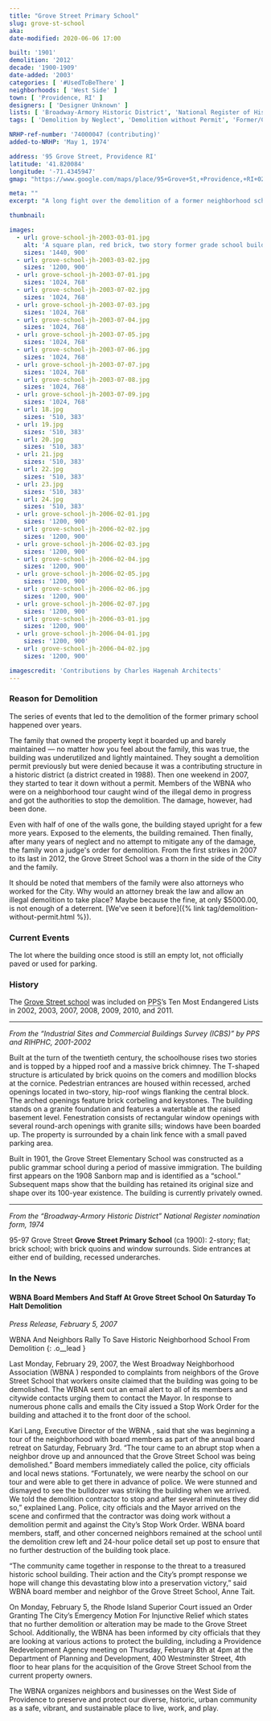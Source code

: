 ```yaml
---
title: "Grove Street Primary School"
slug: grove-st-school
aka: 
date-modified: 2020-06-06 17:00

built: '1901'
demolition: '2012'
decade: '1900-1909'
date-added: '2003'
categories: [ '#UsedToBeThere' ]
neighborhoods: [ 'West Side' ]
town: [ 'Providence, RI' ]
designers: [ 'Designer Unknown' ]
lists: [ 'Broadway-Armory Historic District', 'National Register of Historic Places', 'PPS Ten Most Endangered', 'PPS/RIHPHC Industrial Commercial Buildings Survey' ]
tags: [ 'Demolition by Neglect', 'Demolition without Permit', 'Former/Current Schools', 'Still an Empty Lot' ]

NRHP-ref-number: '74000047 (contributing)'
added-to-NRHP: 'May 1, 1974'

address: '95 Grove Street, Providence RI'
latitude: '41.820084'
longitude: '-71.4345947'
gmap: "https://www.google.com/maps/place/95+Grove+St,+Providence,+RI+02909/@41.820084,-71.4345947,17z/data=!3m1!4b1!4m5!3m4!1s0x89e4459e50925525:0x75cb168fa98908d0!8m2!3d41.820084!4d-71.432406"

meta: ""
excerpt: "A long fight over the demolition of a former neighborhood school — and a contributing structure to the Broadway-Armory Historic District."

thumbnail: 

images:
  - url: grove-school-jh-2003-03-01.jpg
    alt: 'A square plan, red brick, two story former grade school building. Windows were rectangular with granite sils. Two entrances — one for boys, one for girls — are on opposite sides of the building. A cross gable shingled roof with a simple wooden cornice beneath it was on top.'
    sizes: '1440, 900'
  - url: grove-school-jh-2003-03-02.jpg
    sizes: '1200, 900'
  - url: grove-school-jh-2003-07-01.jpg
    sizes: '1024, 768'
  - url: grove-school-jh-2003-07-02.jpg
    sizes: '1024, 768'
  - url: grove-school-jh-2003-07-03.jpg
    sizes: '1024, 768'
  - url: grove-school-jh-2003-07-04.jpg
    sizes: '1024, 768'
  - url: grove-school-jh-2003-07-05.jpg
    sizes: '1024, 768'
  - url: grove-school-jh-2003-07-06.jpg
    sizes: '1024, 768'
  - url: grove-school-jh-2003-07-07.jpg
    sizes: '1024, 768'
  - url: grove-school-jh-2003-07-08.jpg
    sizes: '1024, 768'
  - url: grove-school-jh-2003-07-09.jpg
    sizes: '1024, 768'
  - url: 18.jpg
    sizes: '510, 383'
  - url: 19.jpg
    sizes: '510, 383'
  - url: 20.jpg
    sizes: '510, 383'
  - url: 21.jpg
    sizes: '510, 383'
  - url: 22.jpg
    sizes: '510, 383'
  - url: 23.jpg
    sizes: '510, 383'
  - url: 24.jpg
    sizes: '510, 383'
  - url: grove-school-jh-2006-02-01.jpg
    sizes: '1200, 900'
  - url: grove-school-jh-2006-02-02.jpg
    sizes: '1200, 900'
  - url: grove-school-jh-2006-02-03.jpg
    sizes: '1200, 900'
  - url: grove-school-jh-2006-02-04.jpg
    sizes: '1200, 900'
  - url: grove-school-jh-2006-02-05.jpg
    sizes: '1200, 900'
  - url: grove-school-jh-2006-02-06.jpg
    sizes: '1200, 900'
  - url: grove-school-jh-2006-02-07.jpg
    sizes: '1200, 900'
  - url: grove-school-jh-2006-03-01.jpg
    sizes: '1200, 900'
  - url: grove-school-jh-2006-04-01.jpg
    sizes: '1200, 900'
  - url: grove-school-jh-2006-04-02.jpg
    sizes: '1200, 900'

imagescredit: 'Contributions by Charles Hagenah Architects'
---
```


### Reason for Demolition

The series of events that led to the demolition of the former primary school happened over years.

The family that owned the property kept it boarded up and barely maintained — no matter how you feel about the family, this was true, the building was underutilized and lightly maintained. They sought a demolition permit previously but were denied because it was a contributing structure in a historic district (a district created in 1988). Then one weekend in 2007, they started to tear it down without a permit. Members of the WBNA who were on a neighborhood tour caught wind of the illegal demo in progress and got the authorities to stop the demolition. The damage, however, had been done.

Even with half of one of the walls gone, the building stayed upright for a few more years. Exposed to the elements, the building remained. Then finally, after many years of neglect and no attempt to mitigate any of the damage, the family won a judge's order for demolition. From the first strikes in 2007 to its last in 2012, the Grove Street School was a thorn in the side of the City and the family.

It should be noted that members of the family were also attorneys who worked for the City. Why would an attorney break the law and allow an illegal demolition to take place? Maybe because the fine, at only $5000.00, is not enough of a deterrent. [We've seen it before]({% link tag/demolition-without-permit.html %}).


### Current Events

The lot where the building once stood is still an empty lot, not officially paved or used for parking. 


### History

The [Grove Street school](https://guide.ppsri.org/property/grove-street-elementary-school) was included on <abbr title="Providence Preservation Society">PPS</abbr>’s Ten Most Endangered Lists in 2002, 2003, 2007, 2008, 2009, 2010, and 2011.

***

_From the “Industrial Sites and Commercial Buildings Survey (ICBS)” by PPS and RIHPHC, 2001-2002_

Built at the turn of the twentieth century, the schoolhouse rises two stories and is topped by a hipped roof and a massive brick chimney. The T-shaped structure is articulated by brick quoins on the comers and modillion blocks at the cornice. Pedestrian entrances are housed within recessed, arched openings located in two-story, hip-roof wings flanking the central block. The arched openings feature brick corbeling and keystones. The building stands on a granite foundation and features a watertable at the raised basement level. Fenestration consists of rectangular window openings with several round-arch openings with granite sills; windows have been boarded up. The property is surrounded by a chain link fence with a small paved parking
area.

Built in 1901, the Grove Street Elementary School was constructed as a public grammar school during a period of massive immigration. The building first appears on the 1908 Sanborn map and is identified as a “school.” Subsequent maps show that the building has retained its original size and shape over its 100-year existence. The building is currently privately owned.

***

_From the “Broadway-Armory Historic District” National Register nomination form, 1974_

95-97 Grove Street **Grove Street Primary School** (ca 1900): 2-story; flat; brick school; with brick quoins and window surrounds. Side entrances at either end of building, recessed underarches.


### In the News

#### WBNA Board Members And Staff At Grove Street School On Saturday To Halt Demolition

_Press Release, February 5, 2007_

<span class="abbr">WBNA</span> And Neighbors Rally To Save Historic Neighborhood School From Demolition
{: .o__lead }

Last Monday, February 29, 2007, the West Broadway Neighborhood Association (<span class="abbr">WBNA</span> ) responded to complaints from neighbors of the Grove Street School that workers onsite claimed that the building was going to be demolished. The <span class="abbr">WBNA</span>  sent out an email alert to all of its members and citywide contacts urging them to contact the Mayor. In response to numerous phone calls and emails the City issued a Stop Work Order for the building and attached it to the front door of the school.

Kari Lang, Executive Director of the <span class="abbr">WBNA</span> , said that she was beginning a tour of the neighborhood with board members as part of the annual board retreat on Saturday, February 3rd. “The tour came to an abrupt stop when a neighbor drove up and announced that the Grove Street School was being demolished.” Board members immediately called the police, city officials and local news stations. “Fortunately, we were nearby the school on our tour and were able to get there in advance of police. We were stunned and dismayed to see the bulldozer was striking the building when we arrived. We told the demolition contractor to stop and after several minutes they did so,” explained Lang. Police, city officials and the Mayor arrived on the scene and confirmed that the contractor was doing work without a demolition permit and against the City’s Stop Work Order. <span class="abbr">WBNA</span>  board members, staff, and other concerned neighbors remained at the school until the demolition crew left and 24-hour police detail set up post to ensure that no further destruction of the building took place.

“The community came together in response to the threat to a treasured historic school building. Their action and the City’s prompt response we hope will change this devastating blow into a preservation victory,” said WBNA board member and neighbor of the Grove Street School, Anne Tait.

On Monday, February 5, the Rhode Island Superior Court issued an Order Granting The City’s Emergency Motion For Injunctive Relief which states that no further demolition or alteration may be made to the Grove Street School. Additionally, the WBNA has been informed by city officials that they are looking at various actions to protect the building, including a Providence Redevelopment Agency meeting on Thursday, February 8th at 4pm at the Department of Planning and Development, 400 Westminster Street, 4th floor to hear plans for the acquisition of the Grove Street School from the current property owners.

The <span class="abbr">WBNA</span>  organizes neighbors and businesses on the West Side of Providence to preserve and protect our diverse, historic, urban community as a safe, vibrant, and sustainable place to live, work, and play.
